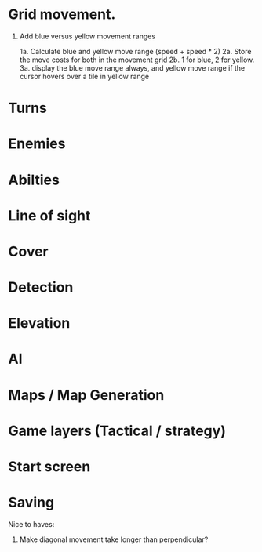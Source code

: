 
# Grid movement.
1. Add blue versus yellow movement ranges

    1a. Calculate blue and yellow move range (speed + speed * 2)
    2a. Store the move costs for both in the movement grid
        2b. 1 for blue, 2 for yellow.
    3a. display the blue move range always, and yellow move range if the cursor hovers over a tile in yellow range



# Turns

# Enemies

# Abilties

# Line of sight

# Cover

# Detection

# Elevation

# AI

# Maps / Map Generation

# Game layers (Tactical / strategy)

# Start screen

# Saving


Nice to haves:
1. Make diagonal movement take longer than perpendicular?
